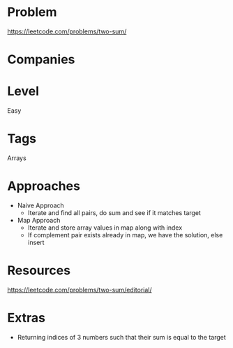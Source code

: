# Problem

https://leetcode.com/problems/two-sum/

# Companies

# Level

Easy

# Tags

Arrays

# Approaches

- Naive Approach
  - Iterate and find all pairs, do sum and see if it matches target
- Map Approach
  - Iterate and store array values in map along with index
  - If complement pair exists already in map, we have the solution, else insert

# Resources

https://leetcode.com/problems/two-sum/editorial/

# Extras

- Returning indices of 3 numbers such that their sum is equal to the target
